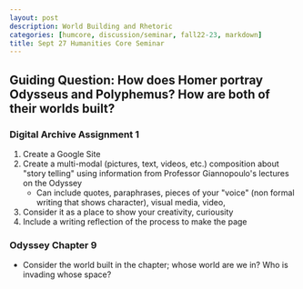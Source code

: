 ```yaml
---
layout: post
description: World Building and Rhetoric
categories: [humcore, discussion/seminar, fall22-23, markdown]
title: Sept 27 Humanities Core Seminar
---
```


## Guiding Question: How does Homer portray Odysseus and Polyphemus? How are both of their worlds built?

### Digital Archive Assignment 1
1. Create a Google Site
2. Create a multi-modal (pictures, text, videos, etc.) composition about "story telling" using information from Professor Giannopoulo's lectures on the Odyssey
    - Can include quotes, paraphrases, pieces of your "voice" (non formal writing that shows character), visual media, video, 
3. Consider it as a place to show your creativity, curiousity
4. Include a writing reflection of the process to make the page

### Odyssey Chapter 9
- Consider the world built in the chapter; whose world are we in? Who is invading whose space?